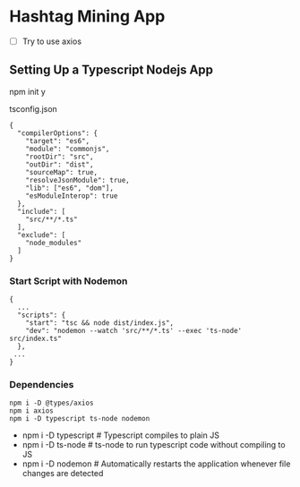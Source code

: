 # Hashtag Mining App

-[ ] Try to use axios

## Setting Up a Typescript Nodejs App

npm init y

tsconfig.json

```
{
  "compilerOptions": {
    "target": "es6",
    "module": "commonjs",
    "rootDir": "src",
    "outDir": "dist",
    "sourceMap": true,
    "resolveJsonModule": true,
    "lib": ["es6", "dom"],
    "esModuleInterop": true
  },
  "include": [
    "src/**/*.ts"
  ],
  "exclude": [
    "node_modules"
  ]
}
```

### Start Script with Nodemon

```
{
  ...
  "scripts": {
    "start": "tsc && node dist/index.js",
    "dev": "nodemon --watch 'src/**/*.ts' --exec 'ts-node' src/index.ts"
  },
 ...
}
```

### Dependencies

```
npm i -D @types/axios
npm i axios
npm i -D typescript ts-node nodemon
```

- npm i -D typescript # Typescript compiles to plain JS
- npm i -D ts-node # ts-node to run typescript code without compiling to JS
- npm i -D nodemon # Automatically restarts the application whenever file changes are detected